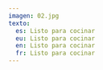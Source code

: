 ```yaml
---
imagen: 02.jpg
texto:
  es: Listo para cocinar
  eu: Listo para cocinar
  en: Listo para cocinar
  fr: Listo para cocinar
---
```

